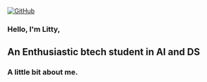[![GitHub](https://img.shields.io/badge/GitHub-100000?style=for-the-badge&logo=github&logoColor=white)](https://github.com/Litty-Flowery-Xavier)


### Hello, I'm Litty,

## An Enthusiastic btech student in AI and DS

### A little bit about me.
